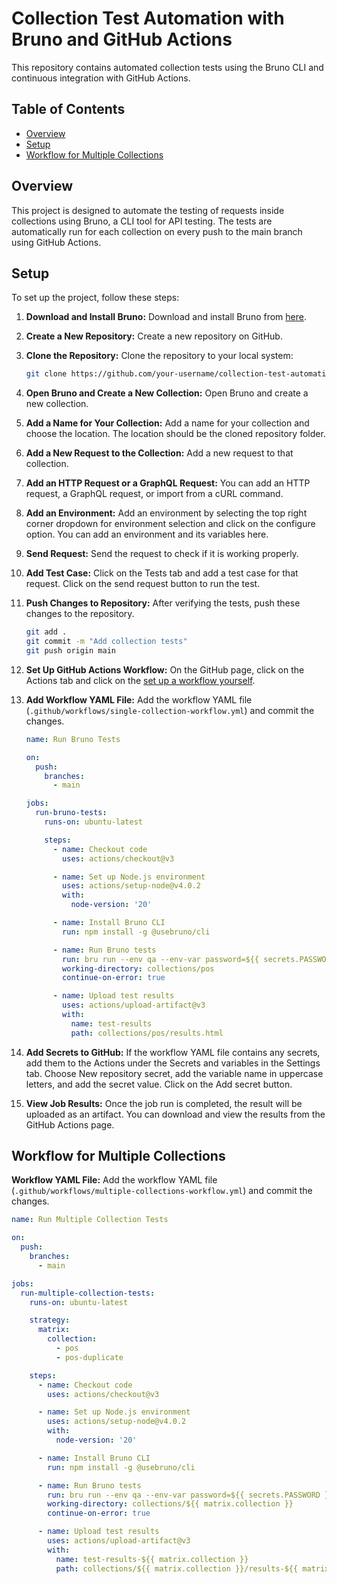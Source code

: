 # Collection Test Automation with Bruno and GitHub Actions
This repository contains automated collection tests using the Bruno CLI and continuous integration with GitHub Actions.
## Table of Contents

- [Overview](#overview)
- [Setup](#setup)
- [Workflow for Multiple Collections](#workflow-for-multiple-collections)

## Overview

This project is designed to automate the testing of requests inside collections using Bruno, a CLI tool for API testing. The tests are automatically run for each collection on every push to the main branch using GitHub Actions.

## Setup

To set up the project, follow these steps:

1. **Download and Install Bruno:**
   Download and install Bruno from [here](https://www.usebruno.com/downloads).

2. **Create a New Repository:**
   Create a new repository on GitHub.

3. **Clone the Repository:**
   Clone the repository to your local system:

    ```bash
    git clone https://github.com/your-username/collection-test-automation.git
    ```

4. **Open Bruno and Create a New Collection:**
   Open Bruno and create a new collection.

5. **Add a Name for Your Collection:**
   Add a name for your collection and choose the location. The location should be the cloned repository folder.

6. **Add a New Request to the Collection:**
   Add a new request to that collection.

7. **Add an HTTP Request or a GraphQL Request:**
   You can add an HTTP request, a GraphQL request, or import from a cURL command.

8. **Add an Environment:**
   Add an environment by selecting the top right corner dropdown for environment selection and click on the configure option. You can add an environment and its variables here.

9. **Send Request:**
   Send the request to check if it is working properly.

10. **Add Test Case:**
    Click on the Tests tab and add a test case for that request. Click on the send request button to run the test.

11. **Push Changes to Repository:**
    After verifying the tests, push these changes to the repository.

    ```bash
    git add .
    git commit -m "Add collection tests"
    git push origin main
    ```

12. **Set Up GitHub Actions Workflow:**
    On the GitHub page, click on the Actions tab and click on the [set up a workflow yourself](https://github.com/aneeshedavalats/collection-test-automation/new/main?filename=.github%2Fworkflows%2Fmain.yml&workflow_template=blank).

13. **Add Workflow YAML File:**
    Add the workflow YAML file (`.github/workflows/single-collection-workflow.yml`) and commit the changes.

    ```yaml
    name: Run Bruno Tests

    on:
      push:
        branches:
          - main

    jobs:
      run-bruno-tests:
        runs-on: ubuntu-latest

        steps:
          - name: Checkout code
            uses: actions/checkout@v3

          - name: Set up Node.js environment
            uses: actions/setup-node@v4.0.2
            with:
              node-version: '20'

          - name: Install Bruno CLI
            run: npm install -g @usebruno/cli

          - name: Run Bruno tests
            run: bru run --env qa --env-var password=${{ secrets.PASSWORD }} -o results.html -f html --tests-only
            working-directory: collections/pos
            continue-on-error: true

          - name: Upload test results
            uses: actions/upload-artifact@v3
            with:
              name: test-results
              path: collections/pos/results.html
    ```

14. **Add Secrets to GitHub:**
    If the workflow YAML file contains any secrets, add them to the Actions under the Secrets and variables in the Settings tab. Choose New repository secret, add the variable name in uppercase letters, and add the secret value. Click on the Add secret button.

15. **View Job Results:**
    Once the job run is completed, the result will be uploaded as an artifact. You can download and view the results from the GitHub Actions page.

## Workflow for Multiple Collections
**Workflow YAML File:**
    Add the workflow YAML file (`.github/workflows/multiple-collections-workflow.yml`) and commit the changes.

```yaml
name: Run Multiple Collection Tests

on:
  push:
    branches:
      - main

jobs:
  run-multiple-collection-tests:
    runs-on: ubuntu-latest

    strategy:
      matrix:
        collection:
          - pos
          - pos-duplicate

    steps:
      - name: Checkout code
        uses: actions/checkout@v3

      - name: Set up Node.js environment
        uses: actions/setup-node@v4.0.2
        with:
          node-version: '20'

      - name: Install Bruno CLI
        run: npm install -g @usebruno/cli

      - name: Run Bruno tests
        run: bru run --env qa --env-var password=${{ secrets.PASSWORD }} -o results-${{ matrix.collection }}.html -f html --tests-only
        working-directory: collections/${{ matrix.collection }}
        continue-on-error: true

      - name: Upload test results
        uses: actions/upload-artifact@v3
        with:
          name: test-results-${{ matrix.collection }}
          path: collections/${{ matrix.collection }}/results-${{ matrix.collection }}.html

